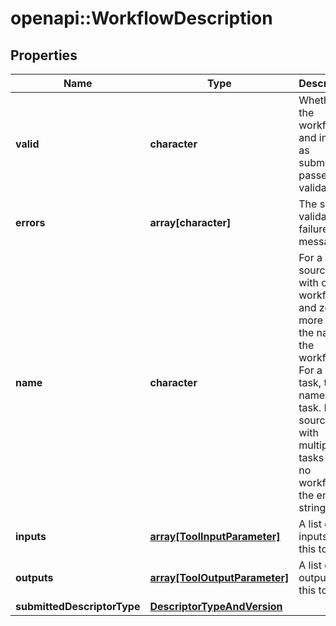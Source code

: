 # openapi::WorkflowDescription


## Properties
Name | Type | Description | Notes
------------ | ------------- | ------------- | -------------
**valid** | **character** | Whether the workflow and inputs as submitted passed validation | 
**errors** | **array[character]** | The set of validation failure messages | 
**name** | **character** | For a source file with one workflow and zero or more tasks, the name of the workflow. For a single task, the name of the task. For a source file with multiple tasks but no workflows, the empty string. | 
**inputs** | [**array[ToolInputParameter]**](ToolInputParameter.md) | A list of inputs for this tool | 
**outputs** | [**array[ToolOutputParameter]**](ToolOutputParameter.md) | A list of outputs for this tool | 
**submittedDescriptorType** | [**DescriptorTypeAndVersion**](DescriptorTypeAndVersion.md) |  | 


